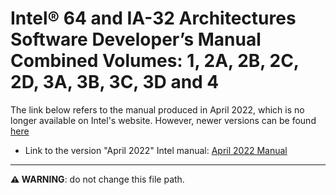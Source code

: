 # Intel® 64 and IA-32 Architectures Software Developer’s Manual Combined Volumes: 1, 2A, 2B, 2C, 2D, 3A, 3B, 3C, 3D and 4

The link below refers to the manual produced in April 2022, which is no longer available on Intel's website. However, newer versions can be found [here](https://www.intel.com.br/content/www/br/pt/content-details/782158/intel-64-and-ia-32-architectures-software-developer-s-manual-combined-volumes-1-2a-2b-2c-2d-3a-3b-3c-3d-and-4.html)

* Link to the version "April 2022" Intel manual: [April 2022 Manual](325462-sdm-vol-1-2abcd-3abcd.pdf)

-------
**⚠️ WARNING**: do not change this file path.
